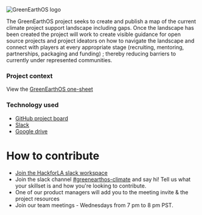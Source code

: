 <img src="https://user-images.githubusercontent.com/37763229/124855526-ea40cd00-df5d-11eb-9725-f7ab199042d8.png" alt="GreenEarthOS logo">

The GreenEarthOS project seeks to create and publish a map of the current climate project support landscape including gaps. Once the landscape has been created the project will work to create visible guidance for open source projects and project ideators on how to navigate the landscape and connect with players at every appropriate stage (recruiting, mentoring, partnerships, packaging and funding) ; thereby reducing barriers to currently under represented communities.

### Project context

View the [GreenEarthOS one-sheet](https://github.com/hackforla/product-management/blob/master/project-one-sheets/GreenEarthOS%20one%20sheet.pdf)


### Technology used

- [GitHub project board](https://github.com/hackforla/climate-project/projects/1)
- [Slack](https://hackforla.slack.com/archives/C01C2P7D413)
- [Google drive](https://drive.google.com/drive/u/0/folders/1N2GN3SHSXBpO_Q6dgfOp7EzbDVUz-6HO)

# How to contribute

- [Join the HackforLA slack workspace](https://hackforla.org/slack)
- Join the slack channel [#greenearthos-climate](https://hackforla.slack.com/archives/C01C2P7D413) and say hi! Tell us what your skillset is and how you're looking to contribute.
- One of our product managers will add you to the meeting invite & the project resources
- Join our team meetings - Wednesdays from 7 pm to 8 pm PST.


